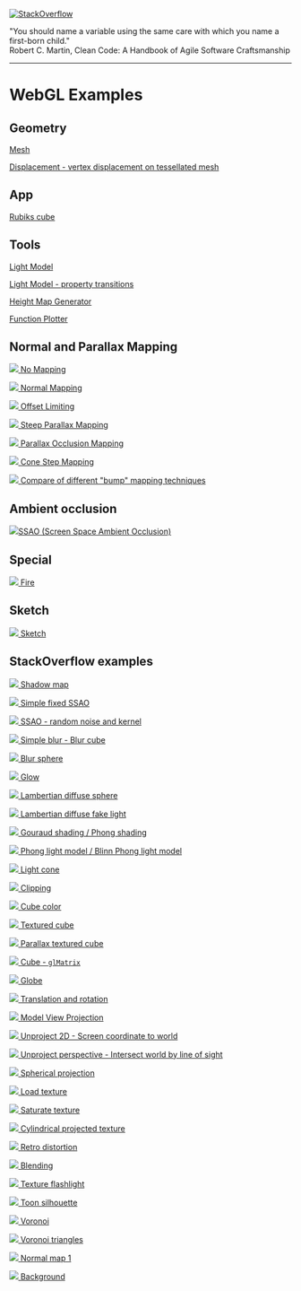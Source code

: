 [![StackOverflow](https://stackexchange.com/users/flair/7322082.png)](https://stackoverflow.com/users/5577765/rabbid76?tab=profile)

"You should name a variable using the same care with which you name a first-born child."  
Robert C. Martin, Clean Code: A Handbook of Agile Software Craftsmanship

---

# WebGL Examples

## Geometry

[Mesh](https://rabbid76.github.io/graphics-snippets/html/basic/mesh.html)

[Displacement - vertex displacement on tessellated mesh](https://rabbid76.github.io/graphics-snippets/html/basic/displacement.html)

## App

[Rubiks cube](https://rabbid76.github.io/graphics-snippets/html/app/rubiks_cube.html)

## Tools

[Light Model](https://rabbid76.github.io/graphics-snippets/html/tools/light_model_view.html)

[Light Model - property transitions](https://rabbid76.github.io/graphics-snippets/html/tools/light_model_transition.html)

[Height Map Generator](https://rabbid76.github.io/graphics-snippets/html/tools/height_map_generator.html)

[Function Plotter](https://rabbid76.github.io/graphics-snippets/html/tools/function_plotter.html)

## Normal and Parallax Mapping

[![](../documentation/image/parallax_mapping/parallax_001_no_parallax_mapping_1.png) No Mapping](https://rabbid76.github.io/graphics-snippets/html/technique/parallax_001_no_parallax_mapping.html)

[![](../documentation/image/parallax_mapping/parallax_002_normal_mapping_1.png) Normal Mapping](https://rabbid76.github.io/graphics-snippets/html/technique/parallax_002_normal_mapping.html)

[![](../documentation/image/parallax_mapping/parallax_003_offset_limiting_1.png) Offset Limiting](https://rabbid76.github.io/graphics-snippets/html/technique/parallax_003_offset_limiting.html)

[![](../documentation/image/parallax_mapping/parallax_004_parallax_occlusion_mapping_derivative_tbn_1.png) Steep Parallax Mapping](https://rabbid76.github.io/graphics-snippets/html/technique/parallax_004_parallax_occlusion_mapping_derivative_tbn.html)

[![](../documentation/image/parallax_mapping/parallax_005_parallax_relief_mapping_derivative_tbn_1.png) Parallax Occlusion Mapping](https://rabbid76.github.io/graphics-snippets/html/technique/parallax_005_parallax_relief_mapping_derivative_tbn.html)

[![](../documentation/image/parallax_mapping/parallax_006_cone_step_mapping_derivative_tbn_1.png) Cone Step Mapping](https://rabbid76.github.io/graphics-snippets/html/technique/parallax_006_cone_step_mapping_derivative_tbn.html)

[![](../documentation/image/parallax_mapping/parallax_006_cone_step_mapping_derivative_tbn_2.png) Compare of different "bump" mapping techniques](https://rabbid76.github.io/graphics-snippets/html/technique/parallax_mapping.html)

## Ambient occlusion

[![](../html/technique/image/ssao.png)SSAO (Screen Space Ambient Occlusion)](https://rabbid76.github.io/graphics-snippets/html/technique/ssao.html)

## Special

[![](../html/effect/image/fire.png) Fire](https://rabbid76.github.io/graphics-snippets/html/effect/fire.html)

## Sketch

[![](../html/sketch/image/sketch_texture_pen.png) Sketch](https://rabbid76.github.io/graphics-snippets/html/sketch/sketch_texture_pen.html)

## StackOverflow examples

[![](../html/stackoverflow/image/shadow_map.png) Shadow map](https://rabbid76.github.io/graphics-snippets/html/stackoverflow/shadow_map.html)

[![](../html/stackoverflow/image/ssao_simple_b.png) Simple fixed SSAO](https://rabbid76.github.io/graphics-snippets/html/stackoverflow/ssao_simple_b.html)

[![](../html/stackoverflow/image/ssao_simple.png) SSAO - random noise and kernel](https://rabbid76.github.io/graphics-snippets/html/stackoverflow/ssao_simple.html)

[![](../html/stackoverflow/image/blur_cube_color.png) Simple blur - Blur cube](https://rabbid76.github.io/graphics-snippets/html/stackoverflow/blur_cube_color.html)

[![](../html/stackoverflow/image/blur_sphere_texture.png) Blur sphere](https://rabbid76.github.io/graphics-snippets/html/stackoverflow/blur_sphere_texture.html)

[![](../html/stackoverflow/image/glow.png) Glow](https://rabbid76.github.io/graphics-snippets/html/stackoverflow/glow.html)  

[![](../html/stackoverflow/image/lambertian_sphere.png) Lambertian diffuse sphere](https://rabbid76.github.io/graphics-snippets/html/stackoverflow/lambertian_sphere.html)

[![](../html/stackoverflow/image/lambertian_fake.png) Lambertian diffuse fake light](https://rabbid76.github.io/graphics-snippets/html/stackoverflow/lambertian_fake.html)

[![](../html/stackoverflow/image/gouraud_phong.png) Gouraud shading / Phong shading](https://rabbid76.github.io/graphics-snippets/html/stackoverflow/gouraud_phong.html)

[![](../html/stackoverflow/image/phong_blinnphong.png) Phong light model / Blinn Phong light model](https://rabbid76.github.io/graphics-snippets/html/stackoverflow/phong_blinnphong.html)

[![](../html/stackoverflow/image/light_cone.png) Light cone](https://rabbid76.github.io/graphics-snippets/html/stackoverflow/light_cone.html)

[![](../html/stackoverflow/image/clip_cube.png) Clipping](https://rabbid76.github.io/graphics-snippets/html/stackoverflow/clip_cube.html)

[![](../html/stackoverflow/image/cube_color.png) Cube color](https://rabbid76.github.io/graphics-snippets/html/stackoverflow/cube_color.html)

[![](../html/stackoverflow/image/cube_texture.png) Textured cube](https://rabbid76.github.io/graphics-snippets/html/stackoverflow/cube_texture.html)

[![](../html/stackoverflow/image/cube_parallax.png) Parallax textured cube](https://rabbid76.github.io/graphics-snippets/html/stackoverflow/cube_parallax.html)

[![](../html/stackoverflow/image/glMatrix_cube.png) Cube - `glMatrix`](https://rabbid76.github.io/graphics-snippets/html/stackoverflow/glMatrix_cube.html)

[![](../html/stackoverflow/image/sphere_texture.png) Globe](https://rabbid76.github.io/graphics-snippets/html/stackoverflow/sphere_texture.html)

[![](../html/stackoverflow/image/axis_rotation.png) Translation and rotation](https://rabbid76.github.io/graphics-snippets/html/stackoverflow/axis_rotation.html)

[![](../html/stackoverflow/image/model_view_projection.png) Model View Projection](https://rabbid76.github.io/graphics-snippets/html/stackoverflow/model_view_projection.html)

[![](../html/stackoverflow/image/unproject_2d_cursor.png) Unproject 2D - Screen coordinate to world](https://rabbid76.github.io/graphics-snippets/html/stackoverflow/unproject_2d.html)

[![](../html/stackoverflow/image/unproject_perspective_cursor.png) Unproject perspective - Intersect world by line of sight](https://rabbid76.github.io/graphics-snippets/html/stackoverflow/unproject_perspective.html)

[![](../html/stackoverflow/image/spherical_projection.png) Spherical projection](https://rabbid76.github.io/graphics-snippets/html/stackoverflow/spherical_projection.html)

[![](../html/stackoverflow/image/texture_load.png) Load texture](https://rabbid76.github.io/graphics-snippets/html/stackoverflow/texture_load.html)

[![](../html/stackoverflow/image/texture_saturate.png) Saturate texture](https://rabbid76.github.io/graphics-snippets/html/stackoverflow/texture_saturate.html)

[![](../html/stackoverflow/image/texture_cylindrical_projection.png) Cylindrical projected texture](https://rabbid76.github.io/graphics-snippets/html/stackoverflow/texture_cylindrical_projection.html)

[![](../html/stackoverflow/image/retro_distortion.png) Retro distortion](https://rabbid76.github.io/graphics-snippets/html/stackoverflow/retro_distortion.html)

[![](../html/stackoverflow/image/blending.png) Blending](https://rabbid76.github.io/graphics-snippets/html/stackoverflow/blending.html)

[![](../html/stackoverflow/image/texture_flashlight.png) Texture flashlight](https://rabbid76.github.io/graphics-snippets/html/stackoverflow/texture_flashlight.html)

[![](../html/stackoverflow/image/silhouette.png) Toon silhouette](https://rabbid76.github.io/graphics-snippets/html/stackoverflow/silhouette.html)

[![](../html/stackoverflow/image/voronoi.png) Voronoi](https://rabbid76.github.io/graphics-snippets/html/stackoverflow/voronoi.html)

[![](../html/stackoverflow/image/voronoi_triangle.png) Voronoi triangles](https://rabbid76.github.io/graphics-snippets/html/stackoverflow/voronoi_triangle.html)

[![](../html/stackoverflow/image/normalmap1.png) Normal map 1](https://rabbid76.github.io/graphics-snippets/html/stackoverflow/normalmap1.html)

[![](../html/stackoverflow/image/background_cube_poor_webgl.png) Background](https://rabbid76.github.io/graphics-snippets/html/stackoverflow/background_cube_poor_webgl.html)
